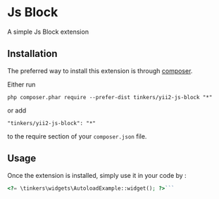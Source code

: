Js Block
========
A simple Js Block extension

Installation
------------

The preferred way to install this extension is through [composer](http://getcomposer.org/download/).

Either run

```
php composer.phar require --prefer-dist tinkers/yii2-js-block "*"
```

or add

```
"tinkers/yii2-js-block": "*"
```

to the require section of your `composer.json` file.


Usage
-----

Once the extension is installed, simply use it in your code by  :

```php
<?= \tinkers\widgets\AutoloadExample::widget(); ?>```